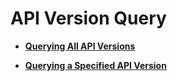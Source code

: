 # API Version Query<a name="EN-US_TOPIC_0065792792"></a>

-   **[Querying All API Versions](querying-all-api-versions.md)**  

-   **[Querying a Specified API Version](querying-a-specified-api-version.md)**  


